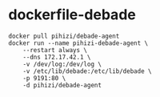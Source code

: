 dockerfile-debade
=================

    docker pull pihizi/debade-agent
    docker run --name pihizi-debade-agent \
        --restart always \
        --dns 172.17.42.1 \
        -v /dev/log:/dev/log \
        -v /etc/lib/debade:/etc/lib/debade \
        -p 9191:80 \
        -d pihizi/debade-agent
